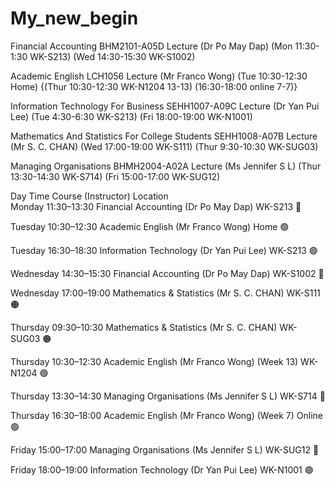 # My_new_begin
Financial Accounting BHM2101-A05D Lecture (Dr Po May Dap) (Mon 11:30-1:30 WK-S213) (Wed 14:30-15:30 WK-S1002) 

Academic English LCH1056 Lecture (Mr Franco Wong) (Tue 10:30-12:30 Home) {(Thur 10:30-12:30 WK-N1204 13-13) (16:30-18:00 online 7-7)}

Information Technology For Business SEHH1007-A09C Lecture (Dr Yan Pui Lee) (Tue 4:30-6:30 WK-S213) (Fri 18:00-19:00 WK-N1001)

Mathematics And Statistics For College Students SEHH1008-A07B Lecture (Mr S. C. CHAN) (Wed 17:00-19:00 WK-S111) (Thur 9:30-10:30 WK-SUG03)

Managing Organisations BHMH2004-A02A Lecture (Ms Jennifer S L) (Thur 13:30-14:30 WK-S714) (Fri 15:00-17:00 WK-SUG12) 


Day	Time	Course (Instructor)	Location	
Monday	11:30–13:30	Financial Accounting (Dr Po May Dap)	WK-S213	🔵

Tuesday	10:30–12:30	Academic English (Mr Franco Wong)	Home 🟢	

Tuesday	16:30–18:30	Information Technology (Dr Yan Pui Lee)	WK-S213	🟣

Wednesday	14:30–15:30	Financial Accounting (Dr Po May Dap)	WK-S1002 🔵

Wednesday	17:00–19:00	Mathematics & Statistics (Mr S. C. CHAN)	WK-S111	🟠

Thursday	09:30–10:30	Mathematics & Statistics (Mr S. C. CHAN)	WK-SUG03 🟠

Thursday	10:30–12:30	Academic English (Mr Franco Wong) (Week 13)	WK-N1204	🟢

Thursday	13:30–14:30	Managing Organisations (Ms Jennifer S L)	WK-S714	🔴

Thursday	16:30–18:00	Academic English (Mr Franco Wong) (Week 7)	Online	🟢

Friday	15:00–17:00	Managing Organisations (Ms Jennifer S L)	WK-SUG12	🔴

Friday	18:00–19:00	Information Technology (Dr Yan Pui Lee)	WK-N1001	🟣
